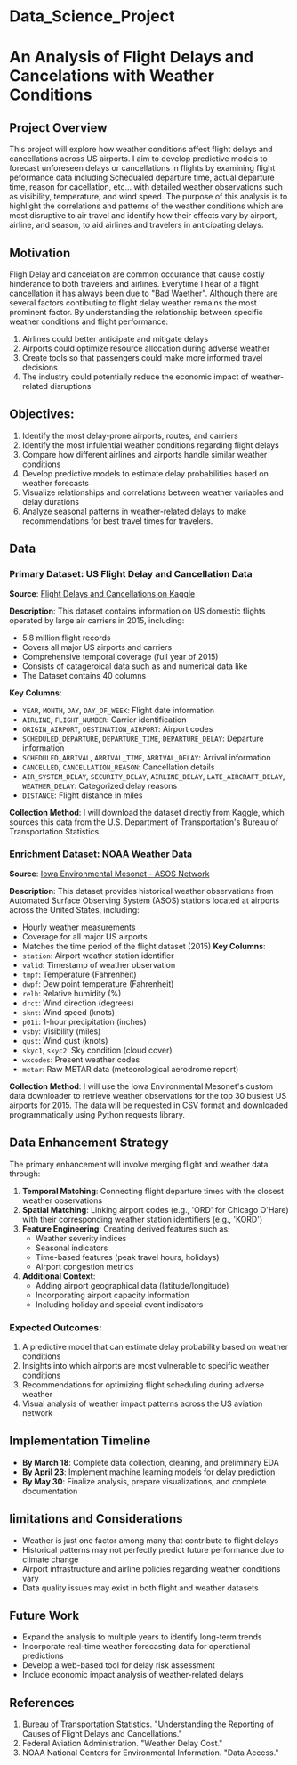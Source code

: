 # Data_Science_Project
# An Analysis of Flight Delays and Cancelations with Weather Conditions

## Project Overview
This project will explore how weather conditions affect flight delays and cancellations across US airports. I aim to develop predictive models to forecast unforeseen delays or cancellations in flights by examining flight peformance data including Schedualed departure time, actual departure time, reason for cacellation, etc... with detailed weather observations such as visibility, temperature, and wind speed. The purpose of this analysis is to highlight the correlations and patterns of the weather conditions which are most disruptive to air travel and identify how their effects vary by airport, airline, and season, to aid airlines and travelers in anticipating delays.

## Motivation
Fligh Delay and cancelation are common occurance that cause costly hinderance to both travelers and airlines. Everytime I hear of a flight cancellation it has always been due to "Bad Waether". Although there are several factors contibuting to flight delay weather remains the most prominent factor. By understanding the relationship between specific weather conditions and flight performance: 

1. Airlines could better anticipate and mitigate delays
2. Airports could optimize resource allocation during adverse weather
3. Create tools so that passengers could make more informed travel decisions
4. The industry could potentially reduce the economic impact of weather-related disruptions

## Objectives:
1. Identify the most delay-prone airports, routes, and carriers
2. Identify the most infulential weather conditions regarding flight delays
3. Compare how different airlines and airports handle similar weather conditions
4. Develop predictive models to estimate delay probabilities based on weather forecasts
5. Visualize relationships and correlations between weather variables and delay durations
6. Analyze seasonal patterns in weather-related delays to make recommendations for best travel times for travelers.
  
## Data 

### Primary Dataset: US Flight Delay and Cancellation Data
**Source**: [Flight Delays and Cancellations on Kaggle](https://www.kaggle.com/datasets/usdot/flight-delays)

**Description**:
This dataset contains information on US domestic flights operated by large air carriers in 2015, including:
- 5.8 million flight records
- Covers all major US airports and carriers
- Comprehensive temporal coverage (full year of 2015)
- Consists of catageroical data such as and numerical data like
- The Dataset contains 40 columns

**Key Columns**:
- `YEAR`, `MONTH`, `DAY`, `DAY_OF_WEEK`: Flight date information
- `AIRLINE`, `FLIGHT_NUMBER`: Carrier identification
- `ORIGIN_AIRPORT`, `DESTINATION_AIRPORT`: Airport codes
- `SCHEDULED_DEPARTURE`, `DEPARTURE_TIME`, `DEPARTURE_DELAY`: Departure information
- `SCHEDULED_ARRIVAL`, `ARRIVAL_TIME`, `ARRIVAL_DELAY`: Arrival information
- `CANCELLED`, `CANCELLATION_REASON`: Cancellation details
- `AIR_SYSTEM_DELAY`, `SECURITY_DELAY`, `AIRLINE_DELAY`, `LATE_AIRCRAFT_DELAY`, `WEATHER_DELAY`: Categorized delay reasons
- `DISTANCE`: Flight distance in miles

**Collection Method**:
I will download the dataset directly from Kaggle, which sources this data from the U.S. Department of Transportation's Bureau of Transportation Statistics.

### Enrichment Dataset: NOAA Weather Data
**Source**: [Iowa Environmental Mesonet - ASOS Network](https://mesonet.agron.iastate.edu/request/download.phtml?network=ASOS)

**Description**:
This dataset provides historical weather observations from Automated Surface Observing System (ASOS) stations located at airports across the United States, including:
- Hourly weather measurements
- Coverage for all major US airports
- Matches the time period of the flight dataset (2015)
**Key Columns**:
- `station`: Airport weather station identifier
- `valid`: Timestamp of weather observation
- `tmpf`: Temperature (Fahrenheit)
- `dwpf`: Dew point temperature (Fahrenheit)
- `relh`: Relative humidity (%)
- `drct`: Wind direction (degrees)
- `sknt`: Wind speed (knots)
- `p01i`: 1-hour precipitation (inches)
- `vsby`: Visibility (miles)
- `gust`: Wind gust (knots)
- `skyc1`, `skyc2`: Sky condition (cloud cover)
- `wxcodes`: Present weather codes
- `metar`: Raw METAR data (meteorological aerodrome report)

**Collection Method**:
I will use the Iowa Environmental Mesonet's custom data downloader to retrieve weather observations for the top 30 busiest US airports for 2015. The data will be requested in CSV format and downloaded programmatically using Python requests library.

## Data Enhancement Strategy
The primary enhancement will involve merging flight and weather data through:

1. **Temporal Matching**: Connecting flight departure times with the closest weather observations
2. **Spatial Matching**: Linking airport codes (e.g., 'ORD' for Chicago O'Hare) with their corresponding weather station identifiers (e.g., 'KORD')
3. **Feature Engineering**: Creating derived features such as:
   - Weather severity indices
   - Seasonal indicators
   - Time-based features (peak travel hours, holidays)
   - Airport congestion metrics
4. **Additional Context**:
   - Adding airport geographical data (latitude/longitude)
   - Incorporating airport capacity information
   - Including holiday and special event indicators

### Expected Outcomes:
1. A predictive model that can estimate delay probability based on weather conditions
2. Insights into which airports are most vulnerable to specific weather conditions
3. Recommendations for optimizing flight scheduling during adverse weather
4. Visual analysis of weather impact patterns across the US aviation network

## Implementation Timeline
- **By March 18**: Complete data collection, cleaning, and preliminary EDA
- **By April 23**: Implement machine learning models for delay prediction
- **By May 30**: Finalize analysis, prepare visualizations, and complete documentation

## limitations and Considerations
- Weather is just one factor among many that contribute to flight delays
- Historical patterns may not perfectly predict future performance due to climate change
- Airport infrastructure and airline policies regarding weather conditions vary
- Data quality issues may exist in both flight and weather datasets

## Future Work
- Expand the analysis to multiple years to identify long-term trends
- Incorporate real-time weather forecasting data for operational predictions
- Develop a web-based tool for delay risk assessment
- Include economic impact analysis of weather-related delays

## References
1. Bureau of Transportation Statistics. "Understanding the Reporting of Causes of Flight Delays and Cancellations."
2. Federal Aviation Administration. "Weather Delay Cost."
3. NOAA National Centers for Environmental Information. "Data Access."

